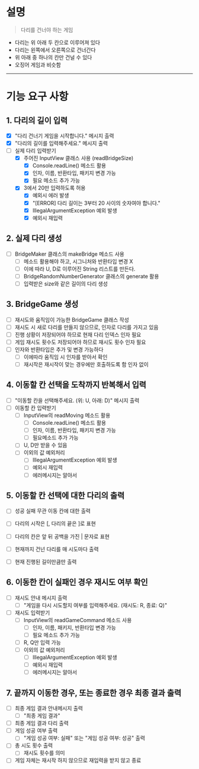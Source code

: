 # 설명
> 다리를 건너야 하는 게임

- 다리는 위 아래 두 칸으로 이루어져 있다
- 다리는 왼쪽에서 오른쪽으로 건너간다
- 위 아래 중 하나의 칸만 건널 수 있다
- 오징어 게임과 비슷함



---
# 기능 요구 사항

## 1. 다리의 길이 입력
- [x] "다리 건너기 게임을 시작합니다." 메시지 출력
- [x] "다리의 길이를 입력해주세요." 메시지 출력
- [ ] 실제 다리 입력받기
  - [x] 주어진 InputView 클래스 사용 (readBridgeSize)
    - [x] Console.readLine() 메소드 활용 
    - [x] 인자, 이름, 반환타입, 패키지 변경 가능
    - [x] 필요 메소드 추가 가능
  - [x] 3에서 20만 입력하도록 허용
    - [x] 예외시 에러 발생
    - [x] "[ERROR] 다리 길이는 3부터 20 사이의 숫자여야 합니다."
    - [x] IllegalArgumentException 예외 발생
    - [x] 예외시 재입력

## 2. 실제 다리 생성
- [ ] BridgeMaker 클래스의 makeBridge 메소드 사용
  - [ ] 메소드 활용해야 하고, 시그니처와 반환타입 변경 X
  - [ ] 이에 따라 U, D로 이루어진 String 리스트를 만든다.
  - [ ] BridgeRandomNumberGenerator 클래스의 generate 활용
  - [ ] 입력받은 size와 같은 길이의 다리 생성

## 3. BridgeGame 생성
- [ ] 재시도와 움직임이 가능한 BridgeGame 클래스 작성
- [ ] 재시도 시 새로 다리를 만들지 않으므로, 인자로 다리를 가지고 있음
- [ ] 진행 상황이 저장되어야 하므로 현재 다리 인덱스 인자 필요
- [ ] 게임 재시도 횟수도 저장되어야 하므로 재시도 횟수 인자 필요
- [ ] 인자와 반환타입은 추가 및 변경 가능하다
  - [ ] 이에따라 움직임 시 인자를 받아서 확인
  - [ ] 재시작은 재시작이 맞는 경우에만 호출하도록 함 인자 없이

## 4. 이동할 칸 선택을 도착까지 반복해서 입력
- [ ] "이동할 칸을 선택해주세요. (위: U, 아래: D)" 메시지 출력
- [ ] 이동할 칸 입력받기
  - [ ] InputView의 readMoving 메소드 활용
    - [ ] Console.readLine() 메소드 활용
    - [ ] 인자, 이름, 반환타입, 패키지 변경 가능
    - [ ] 필요메소드 추가 가능
  - [ ] U, D만 받을 수 있음
  - [ ] 이외의 값 예외처리
    - [ ] IllegalArgumentException 예외 발생
    - [ ] 예외시 재입력
    - [ ] 에러메시지는 알아서

## 5. 이동할 칸 선택에 대한 다리의 출력
- [ ] 성공 실패 무관 이동 칸에 대한 출력
- [ ] 다리의 시작은 [, 다리의 끝은 ]로 표현
- [ ] 다리의 칸은 앞 뒤 공백을 가진 | 문자로 표현
- [ ] 현재까지 건넌 다리를 매 시도마다 출력
- [ ] 현재 진행된 길이만큼만 출력


## 6. 이동한 칸이 실패인 경우 재시도 여부 확인
- [ ] 재시도 안내 메시지 출력
  - [ ] "게임을 다시 시도할지 여부를 입력해주세요. (재시도: R, 종료: Q)"
- [ ] 재시도 입력받기
  - [ ] InputView의 readGameCommand 메소드 사용
      - [ ] 인자, 이름, 패키지, 반환타입 변경 가능
      - [ ] 필요 메소드 추가 가능
  - [ ] R, Q만 입력 가능
  - [ ] 이외의 값 예외처리
    - [ ] IllegalArgumentException 예외 발생
    - [ ] 예외시 재입력
    - [ ] 에러메시지는 알아서

## 7. 끝까지 이동한 경우, 또는 종료한 경우 최종 결과 출력
- [ ] 최종 게임 결과 안내메시지 출력
  - [ ] "최종 게임 결과"
- [ ] 최종 게임 결과 다리 출력
- [ ] 게임 성공 여부 출력
  - [ ] "게임 성공 여부: 실패" 또는 "게임 성공 여부: 성공" 출력
- [ ] 총 시도 횟수 출력
  - [ ] 재시도 횟수를 의미
- [ ] 게임 자체는 재시작 하지 않으므로 재입력을 받지 않고 종료